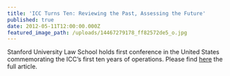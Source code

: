 ```yaml
---
title: 'ICC Turns Ten: Reviewing the Past, Assessing the Future'
published: true
date: 2012-05-11T12:00:00.000Z
featured_image_path: /uploads/14467279178_ff82572de5_o.jpg
---
```



Stanford University Law School holds first conference in the United States commemorating the ICC’s first ten years of operations. Please find [here](https://www.international-criminal-justice-today.org/news/icc-turns-ten-reviewing-the-past-assessing-the-future/) the full article.